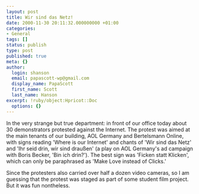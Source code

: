```yaml
---
layout: post
title: Wir sind das Netz!
date: 2000-11-30 20:11:32.000000000 +01:00
categories:
- General
tags: []
status: publish
type: post
published: true
meta: {}
author:
  login: shanson
  email: papascott-wp@gmail.com
  display_name: PapaScott
  first_name: Scott
  last_name: Hanson
excerpt: !ruby/object:Hpricot::Doc
  options: {}
---
```

<p>In the very strange but true department: in front of our office today about 30 demonstrators protested against the Internet. The protest was aimed at the main tenants of our building, AOL Germany and Bertelsmann Online, with signs reading 'Where is our Internet' and chants of 'Wir sind das Netz' and 'Ihr seid drin, wir sind draußen' (a play on AOL Germany's ad campaign with Boris Becker, 'Bin ich drin?'). The best sign was 'Ficken statt Klicken', which can only be paraphrased as 'Make Love instead of Clicks.'</p>
<p>Since the protesters also carried over half a dozen video cameras, so I am guessing that the protest was staged as part of some student film project. But it was fun nontheless.</p>
